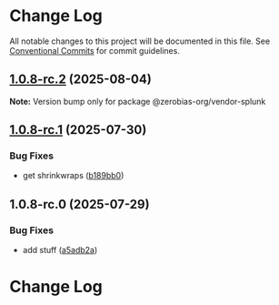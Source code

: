 # Change Log

All notable changes to this project will be documented in this file.
See [Conventional Commits](https://conventionalcommits.org) for commit guidelines.

## [1.0.8-rc.2](https://github.com/zerobias-org/vendor/compare/@zerobias-org/vendor-splunk@1.0.8-rc.1...@zerobias-org/vendor-splunk@1.0.8-rc.2) (2025-08-04)

**Note:** Version bump only for package @zerobias-org/vendor-splunk





## [1.0.8-rc.1](https://github.com/zerobias-org/vendor/compare/@zerobias-org/vendor-splunk@1.0.8-rc.0...@zerobias-org/vendor-splunk@1.0.8-rc.1) (2025-07-30)


### Bug Fixes

* get shrinkwraps ([b189bb0](https://github.com/zerobias-org/vendor/commit/b189bb0cf53ad66427530ccc0eab7824527942d3))





## 1.0.8-rc.0 (2025-07-29)


### Bug Fixes

* add stuff ([a5adb2a](https://github.com/zerobias-org/vendor/commit/a5adb2aecd0670c42e9077affecb6a047bf30fc6))





# Change Log
